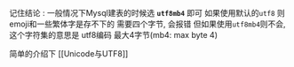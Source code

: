 记住结论 : 一般情况下Mysql建表的时候选 **`utf8mb4`** 即可
如果使用默认的`utf8` 则emoji和一些繁体字是存不下的 需要四个字节, 会报错
但如果使用`utf8mb4`则不会, 这个字符集的意思是 utf8编码 最大4字节(mb4: max byte 4)

简单的介绍下
[[Unicode与UTF8]]